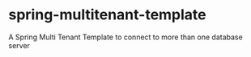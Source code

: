 # spring-multitenant-template
A Spring Multi Tenant Template to connect to more than one database server
